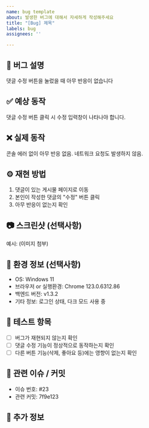 ```yaml
---
name: bug template
about: 발생한 버그에 대해서 자세하게 작성해주세요
title: "[Bug] 제목"
labels: bug
assignees: ''

---
```


## 🐛 버그 설명

<!-- 버그가 무엇인지 명확하고 간결하게 설명해주세요 -->
댓글 수정 버튼을 눌렀을 때 아무 반응이 없습니다

## ✅ 예상 동작

<!-- 버그가 없었을 경우 예상되는 정상 동작을 작성해주세요 -->
댓글 수정 버튼 클릭 시 수정 입력창이 나타나야 합니다.

## ❌ 실제 동작

<!-- 현재 발생하고 있는 실제 문제 상황을 적어주세요 -->
콘솔 에러 없이 아무 반응 없음. 네트워크 요청도 발생하지 않음.

## ⚙️ 재현 방법

<!-- 가능한 한 구체적으로 어떻게 버그를 재현할 수 있는지 작성해주세요 -->
1. 댓글이 있는 게시물 페이지로 이동
2. 본인이 작성한 댓글의 "수정" 버튼 클릭
3. 아무 반응이 없는지 확인

## 📷 스크린샷 (선택사항)

<!-- 가능하다면 스크린샷을 첨부해주세요 -->
예시: (이미지 첨부)

## 📱 환경 정보 (선택사항)
- OS: Windows 11
- 브라우저 or 실행환경: Chrome 123.0.6312.86
- 백엔드 버전: v1.3.2
- 기타 정보: 로그인 상태, 다크 모드 사용 중

## 🧪 테스트 항목
- [ ] 버그가 재현되지 않는지 확인
- [ ] 댓글 수정 기능이 정상적으로 동작하는지 확인
- [ ] 다른 버튼 기능(삭제, 좋아요 등)에는 영향이 없는지 확인

## 🔁 관련 이슈 / 커밋

- 이슈 번호: #23
- 관련 커밋: 7f9e123

## 📌 추가 정보
